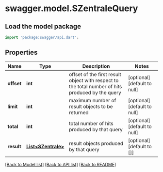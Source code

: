 # swagger.model.SZentraleQuery

## Load the model package
```dart
import 'package:swagger/api.dart';
```

## Properties
Name | Type | Description | Notes
------------ | ------------- | ------------- | -------------
**offset** | **int** | offset of the first result object with respect to the total number of  hits produced by the query | [optional] [default to null]
**limit** | **int** | maximum number of result objects to be returned | [optional] [default to null]
**total** | **int** | total number of hits produced by that query | [optional] [default to null]
**result** | [**List&lt;SZentrale&gt;**](SZentrale.md) | result objects produced by that query | [optional] [default to []]

[[Back to Model list]](../README.md#documentation-for-models) [[Back to API list]](../README.md#documentation-for-api-endpoints) [[Back to README]](../README.md)


